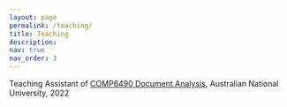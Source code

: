 ```yaml
---
layout: page
permalink: /teaching/
title: Teaching
description: 
nav: true
nav_order: 3
---
```


Teaching Assistant of [COMP6490 Document Analysis](https://programsandcourses.anu.edu.au/2022/course/comp6490), Australian National University, 2022

<!-- For now, this page is assumed to be a static description of your courses. You can convert it to a collection similar to `_projects/` so that you can have a dedicated page for each course.

Organize your courses by years, topics, or universities, however you like! -->
